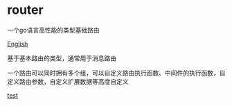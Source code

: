 # router

一个go语言高性能的类型基础路由

[English](./README.md)

基于基本路由的类型，通常用于消息路由

一个路由可以同时拥有多个组，可以自定义路由执行函数、中间件的执行函数，自定义路由参数，自定义扩展数据等高度自定义

[test](./test/main.go)